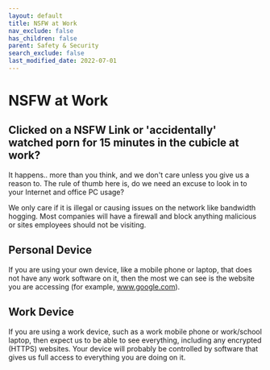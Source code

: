 ```yaml
---
layout: default
title: NSFW at Work
nav_exclude: false
has_children: false
parent: Safety & Security
search_exclude: false
last_modified_date: 2022-07-01
---
```

# NSFW at Work
## Clicked on a NSFW Link or 'accidentally' watched porn for 15 minutes in the cubicle at work? 
It happens.. more than you think, and we don't care unless you give us a reason to. The rule of thumb here is, do we need an excuse to look in to your Internet and office PC usage? 

We only care if it is illegal or causing issues on the network like bandwidth hogging. Most companies will have a firewall and block anything malicious or sites employees should not be visiting. 

## Personal Device
If you are using your own device, like a mobile phone or laptop, that does not have any work software on it, then the most we can see is the website you are accessing (for example, www.google.com).

## Work Device 
If you are using a work device, such as a work mobile phone or work/school laptop, then expect us to be able to see everything, including any encrypted (HTTPS) websites. Your device will probably be controlled by software that gives us full access to everything you are doing on it.
